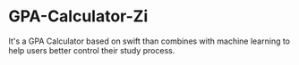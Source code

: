 # GPA-Calculator-Zi
It's a GPA Calculator based on swift than combines with machine learning to help users better control  their study process.
